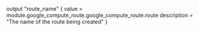 output "route_name" {
  value       = module.google_compute_route.google_compute_route.route
  description = "The name of the route being created"
}

